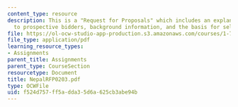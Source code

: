 ```yaml
---
content_type: resource
description: This is a "Request for Proposals" which includes an explanatory note
  to prospective bidders, background information, and the basis for selection.
file: https://ol-ocw-studio-app-production.s3.amazonaws.com/courses/1-782-environmental-engineering-masters-of-engineering-project-fall-2003-spring-2004/f524d757ff5adda35d6a625cb3abe94b_NepalRFP0203.pdf
file_type: application/pdf
learning_resource_types:
- Assignments
parent_title: Assignments
parent_type: CourseSection
resourcetype: Document
title: NepalRFP0203.pdf
type: OCWFile
uid: f524d757-ff5a-dda3-5d6a-625cb3abe94b
---
```

